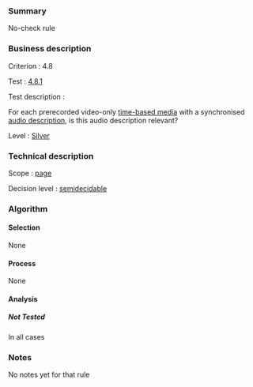 ### Summary

No-check rule

### Business description

Criterion : 4.8

Test : [4.8.1](http://www.accessiweb.org/index.php/accessiweb-22-english-version.html#test-4-8-1)

Test description :

For each prerecorded video-only [time-based
media](http://www.braillenet.org/accessibilite/referentiel-aw21-en/glossaire.php#mMediaTemp)
with a synchronised [audio
description](http://www.braillenet.org/accessibilite/referentiel-aw21-en/glossaire.php#mAudioDesc),
is this audio description relevant?

Level : [Silver](/en/category/rules-design/accessiweb-11/level/argent)

### Technical description

Scope : [page](/en/category/rules-design/accessiweb-11/scope/page)

Decision level :
[semidecidable](/en/category/rules-design/accessiweb-11/decision-level/semidecidable)

### Algorithm

#### Selection

None

#### Process

None

#### Analysis

##### Not Tested

In all cases

### Notes

No notes yet for that rule
